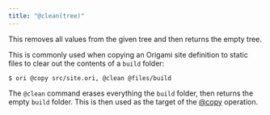```yaml
---
title: "@clean(tree)"
---
```


This removes all values from the given tree and then returns the empty tree.

This is commonly used when copying an Origami site definition to static files to clear out the contents of a `build` folder:

```console
$ ori @copy src/site.ori, @clean @files/build
```

The `@clean` command erases everything the `build` folder, then returns the empty `build` folder. This is then used as the target of the [@copy](@copy.html) operation.
